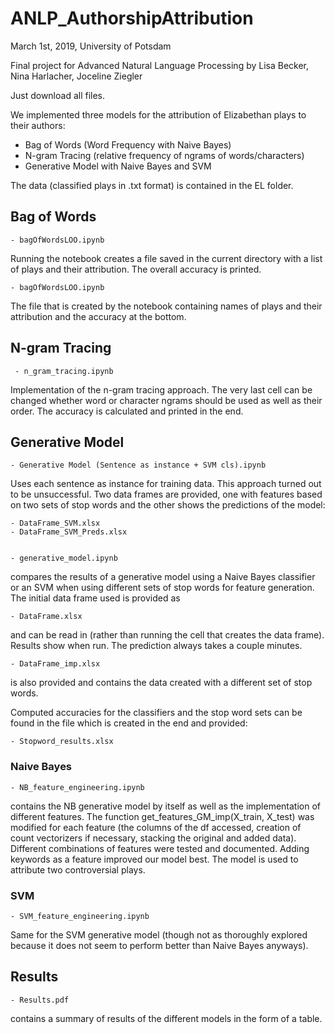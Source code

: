 # ANLP_AuthorshipAttribution

March 1st, 2019, University of Potsdam

Final project for Advanced Natural Language Processing by Lisa Becker, Nina Harlacher, Joceline Ziegler

Just download all files.

We implemented three models for the attribution of Elizabethan plays to their authors:
- Bag of Words (Word Frequency with Naive Bayes)
- N-gram Tracing (relative frequency of ngrams of words/characters)
- Generative Model with Naive Bayes and SVM

The data (classified plays in .txt format) is contained in the EL folder. 

## Bag of Words

    - bagOfWordsLOO.ipynb

Running the notebook creates a file saved in the current directory with a list of plays and their attribution. The overall accuracy is printed.

    - bagOfWordsLOO.ipynb

The file that is created by the notebook containing names of plays and their attribution and the accuracy at the bottom.

## N-gram Tracing

     - n_gram_tracing.ipynb

Implementation of the n-gram tracing approach. The very last cell can be changed whether word or character ngrams should be used as well as their order. The accuracy is calculated and printed in the end.

## Generative Model 

    - Generative Model (Sentence as instance + SVM cls).ipynb

Uses each sentence as instance for training data. This approach turned out to be unsuccessful. 
Two data frames are provided, one with features based on two sets of stop words and the other shows the predictions of the model: 

    - DataFrame_SVM.xlsx
    - DataFrame_SVM_Preds.xlsx


    - generative_model.ipynb

compares the results of a generative model using a Naive Bayes classifier or an SVM when using different sets of stop words for feature generation. The initial data frame used is provided as

    - DataFrame.xlsx

and can be read in (rather than running the cell that creates the data frame). Results show when run. The prediction always takes a couple minutes.

    - DataFrame_imp.xlsx

is also provided and contains the data created with a different set of stop words.

Computed accuracies for the classifiers and the stop word sets can be found in the file which is created in the end and provided: 

    - Stopword_results.xlsx 

### Naive Bayes

    - NB_feature_engineering.ipynb

contains the NB generative model by itself as well as the implementation of different features. The function get_features_GM_imp(X_train, X_test) was modified for each feature (the columns of the df accessed, creation of count vectorizers if necessary, stacking the original and added data). Different combinations of features were tested and documented. Adding keywords as a feature improved our model best.
The model is used to attribute two controversial plays.

### SVM

    - SVM_feature_engineering.ipynb

Same for the SVM generative model (though not as thoroughly explored because it does not seem to perform better than Naive Bayes anyways).

## Results

    - Results.pdf

contains a summary of results of the different models in the form of a table.
